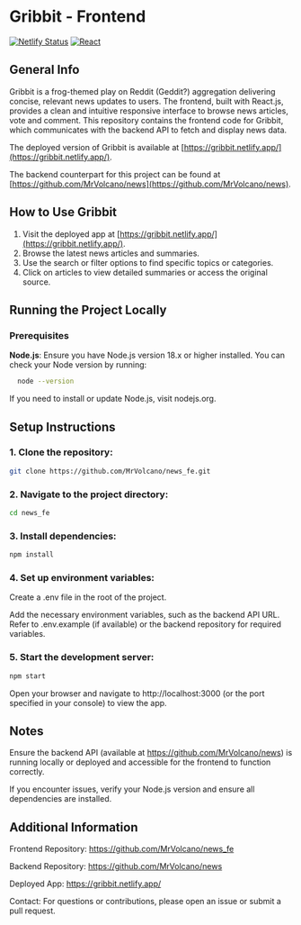 # Gribbit - Frontend

[![Netlify Status](https://api.netlify.com/api/v1/badges/786d4051-d04b-447d-a4ad-00aa9e6966af/deploy-status)](https://app.netlify.com/sites/gribbit/deploys)
[![React](https://img.shields.io/badge/React-18.x-61DAFB?logo=react)](https://reactjs.org/)

## General Info

Gribbit is a frog-themed play on Reddit (Geddit?) aggregation delivering concise, relevant news updates to users. The frontend, built with React.js, provides a clean and intuitive responsive interface to browse news articles, vote and comment. This repository contains the frontend code for Gribbit, which communicates with the backend API to fetch and display news data.

The deployed version of Gribbit is available at [https://gribbit.netlify.app/](https://gribbit.netlify.app/).

The backend counterpart for this project can be found at [https://github.com/MrVolcano/news](https://github.com/MrVolcano/news).

## How to Use Gribbit

1. Visit the deployed app at [https://gribbit.netlify.app/](https://gribbit.netlify.app/).
2. Browse the latest news articles and summaries.
3. Use the search or filter options to find specific topics or categories.
4. Click on articles to view detailed summaries or access the original source.

## Running the Project Locally

### Prerequisites

**Node.js**: Ensure you have Node.js version 18.x or higher installed. You can check your Node version by running:

```bash
  node --version
```

If you need to install or update Node.js, visit nodejs.org.

## Setup Instructions

### 1. Clone the repository:

```bash
git clone https://github.com/MrVolcano/news_fe.git
```

### 2. Navigate to the project directory:

```bash
cd news_fe
```

### 3. Install dependencies:

```bash
npm install
```

### 4. Set up environment variables:

Create a .env file in the root of the project.

Add the necessary environment variables, such as the backend API URL. Refer to .env.example (if available) or the backend repository for required variables.

### 5. Start the development server:

```bash
npm start
```

Open your browser and navigate to http://localhost:3000 (or the port specified in your console) to view the app.

## Notes

Ensure the backend API (available at https://github.com/MrVolcano/news) is running locally or deployed and accessible for the frontend to function correctly.

If you encounter issues, verify your Node.js version and ensure all dependencies are installed.

## Additional Information

Frontend Repository: https://github.com/MrVolcano/news_fe

Backend Repository: https://github.com/MrVolcano/news

Deployed App: https://gribbit.netlify.app/

Contact: For questions or contributions, please open an issue or submit a pull request.

